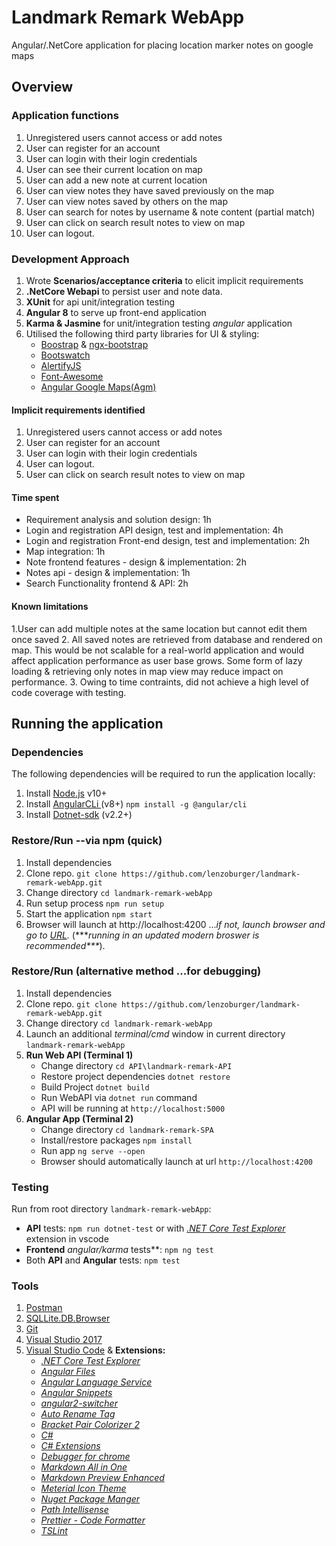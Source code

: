 # Landmark Remark WebApp
Angular/.NetCore application for placing location marker notes on google maps


## Overview
### Application functions
1. Unregistered users cannot access or add notes 
2. User can register for an account
3. User can login with their login credentials
4. User can see their current location on map
5. User can add a new note at current location
6. User can view notes they have saved previously on the map
7. User can view notes saved by others on the map
8. User can search for notes by username & note content (partial match)
9. User can click on search result notes to view on map
10. User can logout.

### Development Approach
1. Wrote **Scenarios/acceptance criteria** to elicit implicit requirements
2. **.NetCore Webapi** to persist user and note data.
3. **XUnit** for api unit/integration testing
4. **Angular 8** to serve up front-end application
5. **Karma & Jasmine** for unit/integration testing _angular_ application
6. Utilised the following third party libraries for UI & styling:
   * [Boostrap](https://getbootstrap.com) & [ngx-bootstrap](https://valor-software.com/ngx-bootstrap/
)
   * [Bootswatch](https://bootswatch.com)
   * [AlertifyJS](https://alertifyjs.com)
   * [Font-Awesome](https://fontawesome.com)
   * [Angular Google Maps(Agm)](https://angular-maps.com)

#### Implicit requirements identified
1. Unregistered users cannot access or add notes 
2. User can register for an account
3. User can login with their login credentials
4. User can logout.
5. User can click on search result notes to view on map

#### Time spent
* Requirement analysis and solution design: 1h
* Login and registration API design, test and implementation: 4h
* Login and registration Front-end design, test and implementation: 2h
* Map integration: 1h
* Note frontend features - design & implementation: 2h
* Notes api - design & implementation: 1h
* Search Functionality frontend & API: 2h

#### Known limitations
1.User can add multiple notes at the same location but cannot edit them once saved
2. All saved notes are retrieved from database and rendered on map. This would be not scalable for a real-world application and would affect application performance as user base grows. Some form of lazy loading & retrieving only notes in map view may reduce impact on performance.
3. Owing to time contraints, did not achieve a high level of code coverage with testing.

## Running the application

### Dependencies
The following dependencies will be required to run the application locally:

1. Install [Node.js](https://nodejs.org/en/download) v10+
2. Install [AngularCLi ](https://cli.angular.io/) (v8+) `npm install -g @angular/cli`
3. Install [Dotnet-sdk](https://dotnet.microsoft.com/download)  (v2.2+)
### Restore/Run --via npm (quick)
1. Install dependencies
2. Clone repo.  `git clone https://github.com/lenzoburger/landmark-remark-webApp.git`
3. Change directory `cd landmark-remark-webApp`
4. Run setup process `npm run setup`
5. Start the application `npm start`
6. Browser will launch at http://localhost:4200 ..._if not, launch browser and go to [URL](http://localhost:4200)._ (****running in an updated modern broswer is recommended\*\*\**).
### Restore/Run (alternative method ...for debugging)
1. Install dependencies
2. Clone repo.  `git clone https://github.com/lenzoburger/landmark-remark-webApp.git`
3. Change directory `cd landmark-remark-webApp`
4. Launch an additional _terminal/cmd_ window in current directory  `landmark-remark-webApp`
5. **Run Web API (Terminal 1)**
   * Change directory `cd API\landmark-remark-API`
   * Restore project dependencies `dotnet restore`
   * Build Project `dotnet build`
   * Run WebAPI via `dotnet run` command
   * API will be running at `http://localhost:5000`
6. **Angular App (Terminal 2)**
   *  Change directory `cd landmark-remark-SPA`
   *  Install/restore packages `npm install`
   *  Run app `ng serve --open`
   *  Browser should automatically launch at url  `http://localhost:4200`
### Testing

Run from root directory `landmark-remark-webApp`:
* **API** tests: `npm run dotnet-test` or with [_.NET Core Test Explorer_](https://marketplace.visualstudio.com/items?itemName=formulahendry.dotnet-test-explorer) extension in vscode
* **Frontend** _angular/karma_ tests**: `npm ng test`
* Both **API** and **Angular** tests: `npm test`

### Tools
1. [Postman](https://www.getpostman.com/downloads)
2. [SQLLite.DB.Browser](https://sqlitebrowser.org/dl)
3. [Git](https://git-scm.com/downloads)
4. [Visual Studio 2017](https://visualstudio.microsoft.com/vs/older-downloads/)
5. [Visual Studio Code](https://code.visualstudio.com/download) & **Extensions:**
   * [_.NET Core Test Explorer_](https://marketplace.visualstudio.com/items?itemName=formulahendry.dotnet-test-explorer)
   * [_Angular Files_](https://marketplace.visualstudio.com/items?itemName=alexiv.vscode-angular2-files)
   * [_Angular Language Service_](https://marketplace.visualstudio.com/items?itemName=Angular.ng-template)
   * [_Angular Snippets_](https://marketplace.visualstudio.com/items?itemName=johnpapa.Angular2)
   * [_angular2-switcher_](https://marketplace.visualstudio.com/items?itemName=infinity1207.angular2-switcher)
   * [_Auto Rename Tag_](https://marketplace.visualstudio.com/items?itemName=formulahendry.auto-rename-tag)
   * [_Bracket Pair Colorizer 2_](https://marketplace.visualstudio.com/items?itemName=CoenraadS.bracket-pair-colorizer-2)
   * [_C#_](https://marketplace.visualstudio.com/items?itemName=ms-vscode.csharp)
   * [_C# Extensions_](https://marketplace.visualstudio.com/items?itemName=jchannon.csharpextensions)
   * [_Debugger for chrome_](https://marketplace.visualstudio.com/items?itemName=msjsdiag.debugger-for-chrome)
   * [_Markdown All in One_](https://marketplace.visualstudio.com/items?itemName=yzhang.markdown-all-in-one)
   * [_Markdown Preview Enhanced_](https://marketplace.visualstudio.com/items?itemName=shd101wyy.markdown-preview-enhanced)
   * [_Meterial Icon Theme_](https://marketplace.visualstudio.com/items?itemName=PKief.material-icon-theme)
   * [_Nuget Package Manger_](https://marketplace.visualstudio.com/items?itemName=jmrog.vscode-nuget-package-manager)
   * [_Path Intellisense_](https://marketplace.visualstudio.com/items?itemName=christian-kohler.path-intellisense)
   * [_Prettier - Code Formatter_](https://marketplace.visualstudio.com/items?itemName=esbenp.prettier-vscode)
   * [_TSLint_](https://marketplace.visualstudio.com/items?itemName=ms-vscode.vscode-typescript-tslint-plugin)
